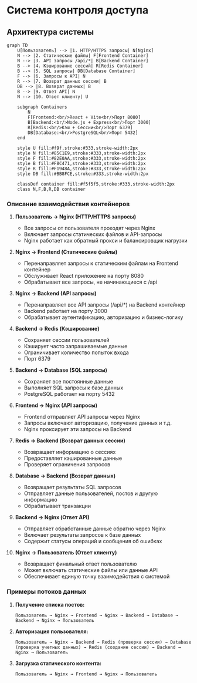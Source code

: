 # Система контроля доступа

## Архитектура системы

```mermaid
graph TD
    U[Пользователь] --> |1. HTTP/HTTPS запросы| N[Nginx]
    N --> |2. Статические файлы| F[Frontend Container]
    N --> |3. API запросы /api/*| B[Backend Container]
    B --> |4. Кэширование сессий| R[Redis Container]
    B --> |5. SQL запросы| DB[Database Container]
    F --> |6. Запросы к API| N
    R --> |7. Возврат данных сессии| B
    DB --> |8. Возврат данных| B
    B --> |9. Ответ API| N
    N --> |10. Ответ клиенту| U
    
    subgraph Containers
        N
        F[Frontend:<br/>React + Vite<br/>Порт 8080]
        B[Backend:<br/>Node.js + Express<br/>Порт 3000]
        R[Redis:<br/>Кэш + Сессии<br/>Порт 6379]
        DB[Database:<br/>PostgreSQL<br/>Порт 5432]
    end
    
    style U fill:#f9f,stroke:#333,stroke-width:2px
    style N fill:#85C1E9,stroke:#333,stroke-width:2px
    style F fill:#82E0AA,stroke:#333,stroke-width:2px
    style B fill:#F8C471,stroke:#333,stroke-width:2px
    style R fill:#F1948A,stroke:#333,stroke-width:2px
    style DB fill:#BB8FCE,stroke:#333,stroke-width:2px

    classDef container fill:#f5f5f5,stroke:#333,stroke-width:2px
    class N,F,B,R,DB container
```

### Описание взаимодействия контейнеров

1. **Пользователь → Nginx (HTTP/HTTPS запросы)**
   - Все запросы от пользователя проходят через Nginx
   - Включает запросы статических файлов и API-запросы
   - Nginx работает как обратный прокси и балансировщик нагрузки

2. **Nginx → Frontend (Статические файлы)**
   - Перенаправляет запросы к статическим файлам на Frontend контейнер
   - Обслуживает React приложение на порту 8080
   - Обрабатывает все запросы, не начинающиеся с /api

3. **Nginx → Backend (API запросы)**
   - Перенаправляет все API запросы (/api/*) на Backend контейнер
   - Backend работает на порту 3000
   - Обрабатывает аутентификацию, авторизацию и бизнес-логику

4. **Backend → Redis (Кэширование)**
   - Сохраняет сессии пользователей
   - Кэширует часто запрашиваемые данные
   - Ограничивает количество попыток входа
   - Порт 6379

5. **Backend → Database (SQL запросы)**
   - Сохраняет все постоянные данные
   - Выполняет SQL запросы к базе данных
   - PostgreSQL работает на порту 5432

6. **Frontend → Nginx (API запросы)**
   - Frontend отправляет API запросы через Nginx
   - Запросы включают авторизацию, получение данных и т.д.
   - Nginx проксирует эти запросы на Backend

7. **Redis → Backend (Возврат данных сессии)**
   - Возвращает информацию о сессиях
   - Предоставляет кэшированные данные
   - Проверяет ограничения запросов

8. **Database → Backend (Возврат данных)**
   - Возвращает результаты SQL запросов
   - Отправляет данные пользователей, постов и другую информацию
   - Обрабатывает транзакции

9. **Backend → Nginx (Ответ API)**
   - Отправляет обработанные данные обратно через Nginx
   - Включает результаты запросов к базе данных
   - Содержит статусы операций и сообщения об ошибках

10. **Nginx → Пользователь (Ответ клиенту)**
    - Возвращает финальный ответ пользователю
    - Может включать статические файлы или данные API
    - Обеспечивает единую точку взаимодействия с системой

### Примеры потоков данных

1. **Получение списка постов:**
   ```
   Пользователь → Nginx → Frontend → Nginx → Backend → Database → Backend → Nginx → Пользователь
   ```

2. **Авторизация пользователя:**
   ```
   Пользователь → Nginx → Backend → Redis (проверка сессии) → Database (проверка учетных данных) → Redis (создание сессии) → Backend → Nginx → Пользователь
   ```

3. **Загрузка статического контента:**
   ```
   Пользователь → Nginx → Frontend → Nginx → Пользователь
   ```